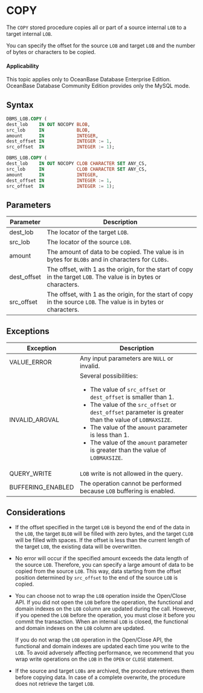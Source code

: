 COPY
=========================

The `COPY` stored procedure copies all or part of a source internal `LOB` to a target internal `LOB`.

You can specify the offset for the source `LOB` and target `LOB` and the number of bytes or characters to be copied.

  <main id="notice" >
    <h4>Applicability</h4>
    <p>This topic applies only to OceanBase Database Enterprise Edition. OceanBase Database Community Edition provides only the MySQL mode. </p>
  </main>

Syntax
-----------------------

```sql
DBMS_LOB.COPY (
dest_lob    IN OUT NOCOPY BLOB,
src_lob     IN            BLOB,
amount      IN            INTEGER,
dest_offset IN            INTEGER := 1,
src_offset  IN            INTEGER := 1);

DBMS_LOB.COPY (
dest_lob    IN OUT NOCOPY CLOB CHARACTER SET ANY_CS,
src_lob     IN            CLOB CHARACTER SET ANY_CS,
amount      IN            INTEGER,
dest_offset IN            INTEGER := 1,
src_offset  IN            INTEGER := 1);
```



Parameters
-------------------------



| Parameter | Description |
|-------------|-----------------------------------------|
| dest_lob | The locator of the target `LOB`.  |
| src_lob | The locator of the source `LOB`.  |
| amount | The amount of data to be copied. The value is in bytes for `BLOBs` and in characters for `CLOBs`.  |
| dest_offset | The offset, with 1 as the origin, for the start of copy in the target `LOB`. The value is in bytes or characters.  |
| src_offset | The offset, with 1 as the origin, for the start of copy in the source `LOB`. The value is in bytes or characters.  |



Exceptions
-------------------------



| Exception | Description |
|-------------------|-------------------------------|
| VALUE_ERROR | Any input parameters are `NULL` or invalid.  |
| INVALID_ARGVAL | Several possibilities: <ul><li>  The value of `src_offset` or `dest_offset` is smaller than 1.   </li><li> The value of the `src_offset` or `dest_offset` parameter is greater than the value of `LOBMAXSIZE`.   </li><li> The value of the `amount` parameter is less than 1.   </li><li> The value of the `amount` parameter is greater than the value of `LOBMAXSIZE`. </li></ul> |
| QUERY_WRITE | `LOB` write is not allowed in the query.  |
| BUFFERING_ENABLED | The operation cannot be performed because `LOB` buffering is enabled.  |



Considerations
-------------------------

* If the offset specified in the target `LOB` is beyond the end of the data in the `LOB`, the target `BLOB` will be filled with zero bytes, and the target `CLOB` will be filled with spaces. If the offset is less than the current length of the target `LOB`, the existing data will be overwritten.



* No error will occur if the specified amount exceeds the data length of the source `LOB`. Therefore, you can specify a large amount of data to be copied from the source `LOB`. This way, data starting from the offset position determined by `src_offset` to the end of the source `LOB` is copied.



* You can choose not to wrap the `LOB` operation inside the Open/Close API. If you did not open the `LOB` before the operation, the functional and domain indexes on the `LOB` column are updated during the call. However, if you opened the `LOB` before the operation, you must close it before you commit the transaction. When an internal `LOB` is closed, the functional and domain indexes on the `LOB` column are updated.

   If you do not wrap the `LOB` operation in the Open/Close API, the functional and domain indexes are updated each time you write to the `LOB`. To avoid adversely affecting performance, we recommend that you wrap write operations on the `LOB` in the `OPEN` or `CLOSE` statement.




* If the source and target `LOBs` are archived, the procedure retrieves them before copying data. In case of a complete overwrite, the procedure does not retrieve the target `LOB`.





